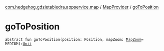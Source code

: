 [com.hedgehog.gdzietabiedra.appservice.map](../index.md) / [MapProvider](index.md) / [goToPosition](./go-to-position.md)

# goToPosition

`abstract fun goToPosition(position: Position, mapZoom: `[`MapZoom`](../-map-zoom/index.md)` = MEDIUM): `[`Unit`](https://kotlinlang.org/api/latest/jvm/stdlib/kotlin/-unit/index.html)